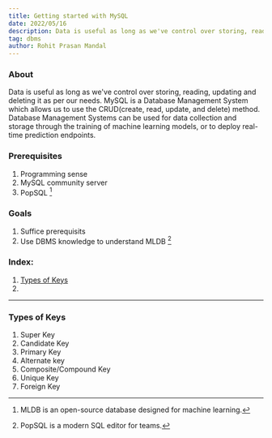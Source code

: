 ```yaml
---
title: Getting started with MySQL
date: 2022/05/16
description: Data is useful as long as we've control over storing, reading, updating and deleting it as per our needs. MySQL is a Database Management System which allows us to use the CRUD(create, read, update, and delete) method.
tag: dbms
author: Rohit Prasan Mandal
---
```


### About

Data is useful as long as we've control over storing, reading, updating and deleting it as per our needs. MySQL is a Database Management System which allows us to use the CRUD(create, read, update, and delete) method. Database Management Systems can be used for data collection and storage through the training of machine learning models, or to deploy real-time prediction endpoints.
 
### Prerequisites

1. Programming sense
2. MySQL community server
3. PopSQL [^1]

### Goals

1. Suffice prerequisits 
2. Use DBMS knowledge to understand MLDB [^2]


### Index:

1. [Types of Keys](https://xiaowuc2.vercel.app/posts/2022-05-16-getting-started-with-MySQL#types-of-keys)
2. 

----

### Types of Keys

1. Super Key
2. Candidate Key
3. Primary Key
4. Alternate key
5. Composite/Compound Key
6. Unique Key
7. Foreign Key


[^1]: MLDB is an open-source database designed for machine learning.
[^2]: PopSQL is a modern SQL editor for teams.

